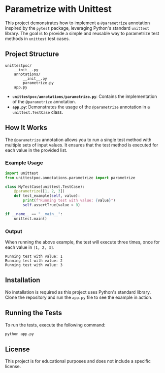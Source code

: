 # Parametrize with Unittest

This project demonstrates how to implement a `@parametrize` annotation inspired by the `pytest` package, leveraging Python's standard `unittest` library. The goal is to provide a simple and reusable way to parametrize test methods in `unittest` test cases.

## Project Structure

```
unittestpoc/
    __init__.py
    annotations/
        __init__.py
        parametrize.py
    app.py
```

- **`unittestpoc/annotations/parametrize.py`**: Contains the implementation of the `@parametrize` annotation.
- **`app.py`**: Demonstrates the usage of the `@parametrize` annotation in a `unittest.TestCase` class.

## How It Works

The `@parametrize` annotation allows you to run a single test method with multiple sets of input values. It ensures that the test method is executed for each value in the provided list.

### Example Usage

```python
import unittest
from unittestpoc.annotations.parametrize import parametrize

class MyTestCase(unittest.TestCase):
    @parametrize([1, 2, 3])
    def test_example(self, value):
        print(f"Running test with value: {value}")
        self.assertTrue(value > 0)

if __name__ == "__main__":
    unittest.main()
```

### Output

When running the above example, the test will execute three times, once for each value in `[1, 2, 3]`.

```
Running test with value: 1
Running test with value: 2
Running test with value: 3
```

## Installation

No installation is required as this project uses Python's standard library. Clone the repository and run the `app.py` file to see the example in action.

## Running the Tests

To run the tests, execute the following command:

```bash
python app.py
```

## License

This project is for educational purposes and does not include a specific license.
